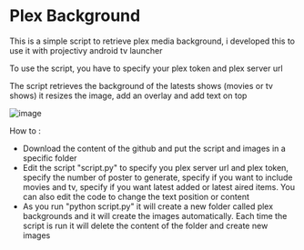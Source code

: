 # Plex Background

This is a simple script to retrieve plex media background, i developed this to use it with projectivy android tv launcher

To use the script, you have to specify your plex token and plex server url

The script retrieves the background of the latests shows (movies or tv shows)
it resizes the image, add an overlay and add text on top

![image](https://github.com/adelatour11/plexbackground/assets/1473994/ca6c4fb6-98ee-4fad-9f5b-aea3fb0548cf)

How to :
- Download the content of the github and put the script and images in a specific folder
- Edit the script "script.py" to specify you plex server url and plex token, specify the number of poster to generate, specify if you want to include movies and tv, specify if you want latest added or latest aired items. You can also edit the code to change the text position or content
- As you run "python script.py" it will create a new folder called plex backgrounds and it will create the images automatically. Each time the script is run it will delete the content of the folder and create new images


